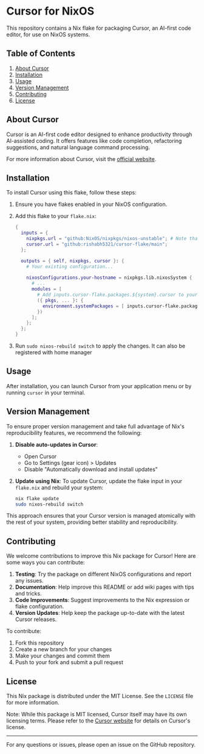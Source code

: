 # Cursor for NixOS

This repository contains a Nix flake for packaging Cursor, an AI-first code editor, for use on NixOS systems.

## Table of Contents

1. [About Cursor](#about-cursor)
2. [Installation](#installation)
3. [Usage](#usage)
4. [Version Management](#version-management)
5. [Contributing](#contributing)
6. [License](#license)

## About Cursor

Cursor is an AI-first code editor designed to enhance productivity through AI-assisted coding. It offers features like code completion, refactoring suggestions, and natural language command processing.

For more information about Cursor, visit the [official website](https://cursor.sh/).

## Installation

To install Cursor using this flake, follow these steps:

1. Ensure you have flakes enabled in your NixOS configuration.

2. Add this flake to your `flake.nix`:

   ```nix
   {
     inputs = {
       nixpkgs.url = "github:NixOS/nixpkgs/nixos-unstable"; # Note that nixos unstable channel is required
       cursor.url = "github:rishabh5321/cursor-flake/main";
     };

     outputs = { self, nixpkgs, cursor }: {
       # Your existing configuration...
       
       nixosConfigurations.your-hostname = nixpkgs.lib.nixosSystem {
         # ...
         modules = [
           # Add inputs.cursor-flake.packages.${system}.cursor to your pkgs file
           ({ pkgs, ... }: {
             environment.systemPackages = [ inputs.cursor-flake.packages.${system}.cursor ];
           })
         ];
       };
     };
   }
   ```

3. Run `sudo nixos-rebuild switch` to apply the changes. It can also be registered with home manager

## Usage

After installation, you can launch Cursor from your application menu or by running `cursor` in your terminal.

## Version Management

To ensure proper version management and take full advantage of Nix's reproducibility features, we recommend the following:

1. **Disable auto-updates in Cursor**: 
   - Open Cursor
   - Go to Settings (gear icon) > Updates
   - Disable "Automatically download and install updates"

2. **Update using Nix**:
   To update Cursor, update the flake input in your `flake.nix` and rebuild your system:

   ```sh
   nix flake update
   sudo nixos-rebuild switch
   ```

This approach ensures that your Cursor version is managed atomically with the rest of your system, providing better stability and reproducibility.

## Contributing

We welcome contributions to improve this Nix package for Cursor! Here are some ways you can contribute:

1. **Testing**: Try the package on different NixOS configurations and report any issues.
2. **Documentation**: Help improve this README or add wiki pages with tips and tricks.
3. **Code Improvements**: Suggest improvements to the Nix expression or flake configuration.
4. **Version Updates**: Help keep the package up-to-date with the latest Cursor releases.

To contribute:

1. Fork this repository
2. Create a new branch for your changes
3. Make your changes and commit them
4. Push to your fork and submit a pull request

## License

This Nix package is distributed under the MIT License. See the `LICENSE` file for more information.

Note: While this package is MIT licensed, Cursor itself may have its own licensing terms. Please refer to the [Cursor website](https://cursor.sh/) for details on Cursor's license.

---

For any questions or issues, please open an issue on the GitHub repository.
